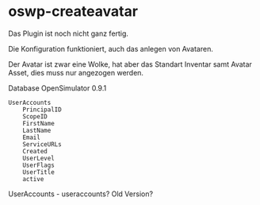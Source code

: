 # oswp-createavatar

Das Plugin ist noch nicht ganz fertig.

Die Konfiguration funktioniert, auch das anlegen von Avataren.

Der Avatar ist zwar eine Wolke, hat aber das Standart Inventar samt Avatar Asset, dies muss nur angezogen werden.

Database OpenSimulator 0.9.1

    UserAccounts
	    PrincipalID
	    ScopeID
	    FirstName
	    LastName
	    Email
	    ServiceURLs
	    Created
	    UserLevel
	    UserFlags
	    UserTitle
	    active
     
UserAccounts - useraccounts? Old Version?

